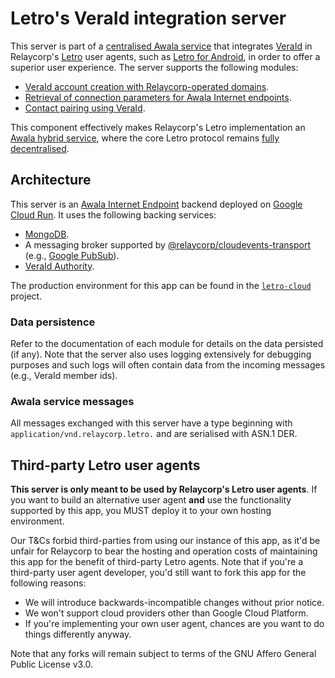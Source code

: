 # Letro's VeraId integration server

This server is part of a [centralised Awala service](https://awala.network/service-providers/implementation/architecture#centralised-service) that integrates [VeraId](https://veraid.net) in Relaycorp's [Letro](https://letro.app/en) user agents, such as [Letro for Android](https://github.com/relaycorp/letro-android), in order to offer a superior user experience. The server supports the following modules:

- [VeraId account creation with Relaycorp-operated domains](./account-creation.md).
- [Retrieval of connection parameters for Awala Internet endpoints](./connection-params-retrieval.md).
- [Contact pairing using VeraId](./contact-pairing.md).

This component effectively makes Relaycorp's Letro implementation an [Awala hybrid service](https://awala.network/service-providers/implementation/architecture#hybrid-services), where the core Letro protocol remains [fully decentralised](https://awala.network/service-providers/implementation/architecture#decentralised-service).

## Architecture

This server is an [Awala Internet Endpoint](https://docs.relaycorp.tech/awala-endpoint-internet/) backend deployed on [Google Cloud Run](https://cloud.google.com/run). It uses the following backing services:

- [MongoDB](https://www.mongodb.com).
- A messaging broker supported by [@relaycorp/cloudevents-transport](https://www.npmjs.com/package/@relaycorp/cloudevents-transport) (e.g., [Google PubSub](https://cloud.google.com/pubsub)).
- [VeraId Authority](https://docs.relaycorp.tech/veraid-authority/).

The production environment for this app can be found in the [`letro-cloud`](https://github.com/relaycorp/letro-cloud) project.

### Data persistence

Refer to the documentation of each module for details on the data persisted (if any). Note that the server also uses logging extensively for debugging purposes and such logs will often contain data from the incoming messages (e.g., VeraId member ids).

### Awala service messages

All messages exchanged with this server have a type beginning with `application/vnd.relaycorp.letro.` and are serialised with ASN.1 DER.

## Third-party Letro user agents

**This server is only meant to be used by Relaycorp's Letro user agents**. If you want to build an alternative user agent **and** use the functionality supported by this app, you MUST deploy it to your own hosting environment.

Our T&Cs forbid third-parties from using our instance of this app, as it'd be unfair for Relaycorp to bear the hosting and operation costs of maintaining this app for the benefit of third-party Letro agents. Note that if you're a third-party user agent developer, you'd still want to fork this app for the following reasons:

- We will introduce backwards-incompatible changes without prior notice.
- We won't support cloud providers other than Google Cloud Platform.
- If you're implementing your own user agent, chances are you want to do things differently anyway.

Note that any forks will remain subject to terms of the GNU Affero General Public License v3.0.
